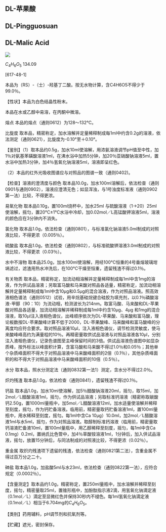 ## DL-苹果酸

## DL-Pingguosuan

## DL-Malic Acid

<!-- O OH HO OH O  -->
![](https://web-api.textin.com/ocr_image/external/713b0908d3f42da3.jpg)

$C_{4}H_{6}O_{5}$ 134.09

[617-48-1]

本品为（RS）-（士）-羟基丁二酸。按无水物计算，含C4H6O5不得少于99.0％。

【性状】本品为白色结晶性粉末。

本品在水或乙醇中易溶，在丙酮中微溶。

熔点 本品的熔点（通则0612）为128～132℃。

比旋度 取本品，精密称定，加水溶解并定量稀释制成每1ml中约含0.2g的溶液，依法测定（通则0621），比旋度为-0.10°至＋0.10°。

【鉴别】（1）取本品约0.5g，加水10ml使溶解，用浓氨溶液调节pH值至中性，加1％对氨基苯磺酸溶液1ml，在沸水浴中加热5分钟，加20％亚硝酸钠溶液5ml，置水浴中加热3分钟，加4％氢氧化钠溶液5ml，溶液即呈红色。

（2）本品的红外光吸收图谱应与对照品的图谱一致（通则0402)。

【检查】溶液的澄清度与颜色 取本品10.0g，加水100ml溶解后，依法检查（通则0901与通则0902），溶液应澄清无色；如显浑浊，与1号浊度标准液（通则0902第一法）比较，不得更浓。

易氧化物 取本品0.10g，置100ml烧杯中，加水25ml 与硫酸溶液（1→20）25ml使溶解，摇匀，置20℃±1℃水浴中冷却，加0.02mol／L高锰酸钾溶液5ml，溶液的颜色应在3分钟内不消失。

氯化物 取本品1.0g，依法检查（通则0801），与标准氯化钠溶液5.0ml制成的对照液比较，不得更浓（0.005％）。

硫酸盐 取本品1.0g，依法检查（通则0802），与标准硫酸钾溶液3.0ml制成的对照液比较，不得更浓（0.03％）。

水中不溶物 取本品25.0g，加水100ml使溶解，用经100℃恒重的4号垂熔玻璃坩埚滤过，滤渣用热水冲洗后，在100℃干燥至恒重，遗留残渣不得过0.1％。

有关物质 取本品，精密称定，加流动相溶解并定量稀释制成每1ml中含1mg的溶液，作为供试品溶液；另取富马酸和马来酸对照品各适量，精密称定，加流动相溶解并定量稀释制成每1ml中含10μg和0.5μg的混合溶液，作为对照品溶液。照高效液相色谱法（通则0512）试验，用辛烷基硅烷键合硅胶为填充剂，以0.1％磷酸溶液-甲醇（90：10）为流动相，检测波长为214nm。取富马酸、马来酸和DL-苹果酸对照品各适量，加流动相溶解并稀释制成每1ml中约含10μg、4μg 和1mg的混合溶液，取10μl注入液相色谱仪，出峰顺序依次为DL-苹果酸、马来酸和富马酸，理论板数按DL-苹果酸峰计算不低于2000，DL-苹果酸峰、马来酸峰和富马酸峰的分离度均应符合要求。取对照品溶液10μl，注入液相色谱仪，调节检测灵敏度，使马来酸峰峰高约为满量程的10％。再精密量取供试品溶液与对照品溶液各10μl，分别注入液相色谱仪，记录色谱图至主峰保留时间的3倍。供试品溶液色谱图中如显杂质峰，按外标法以峰面积计算，含富马酸和马来酸不得过1.0％和0.05％；其他单个杂质峰面积不得大于对照品溶液中马来酸峰面积的2倍（0.1％），其他杂质峰面积的和不得大于对照品溶液中马来酸峰面积的10倍（0.5％）。

水分 取本品，照水分测定法（通则0832第一法1）测定，含水分不得过2.0％。

炽灼残渣 取本品1.0g，依法检查（通则0841），遗留残渣不得过0.1％。

钙盐 取本品1.0g，加水10ml使溶解，加5％醋酸钠溶液20ml，摇匀，取15ml，加2mol／L醋酸溶液1ml，摇匀，作为供试品溶液；另取标准钙溶液（精密称取碳酸钙2.50g，置1000ml量瓶中，加5mol／L醋酸溶液12ml，加水适量使溶解并稀释至刻度，摇匀，作为钙贮备溶液。临用前，精密量取钙贮备溶液1ml，置100ml量瓶中，用水稀释至刻度，摇匀。每1ml中含Ca 10μg）10.0ml，加2mol／L醋酸溶液1ml与水5ml，摇匀，作为对照品溶液。取醇制标准钙溶液（临用前，精密量取钙溶液贮备液10ml，置100ml量瓶中，用乙醇稀释至刻度，摇匀，每1ml中含Ca 0.1mg）0.2ml，置纳氏比色管中，加4％草酸铵溶液1ml，1分钟后，加入供试品溶液，摇匀，放置15分钟后，与同法制成的对照液比较，不得更浓（0.02％）。

重金属 取炽灼残渣项下遗留的残渣，依法检查（通则0821第二法），含重金属不得过百万分之二十。

砷盐 取本品1.0g，加盐酸5ml与水23ml，依法检查（通则0822第一法），应符合规定（0.0002％）。

【含量测定】取本品约1.0g，精密称定，置250ml量瓶中，加水溶解并稀释至刻度，摇匀，精密量取25ml，置锥形瓶中，加酚酞指示液2滴，用氢氧化钠滴定液（0.1mol／L）滴定至显微红色并保持30秒内不褪色。每1ml氢氧化钠滴定液（0.1mol／L）相当于6.704mg的$C_{4}H_{6}O_{5}。$

【类别】药用辅料，pH调节剂和抗氧剂等。

【贮藏】遮光，密封保存。